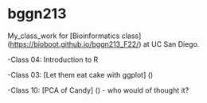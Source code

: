 # bggn213

My_class_work for [Bioinformatics class] (https://bioboot.github.io/bggn213_F22/) at UC San Diego.

-Class 04: Introduction to R

-Class 03: [Let them eat cake with ggplot] ()

-Class 10: [PCA of Candy] () - who would of thought it?
